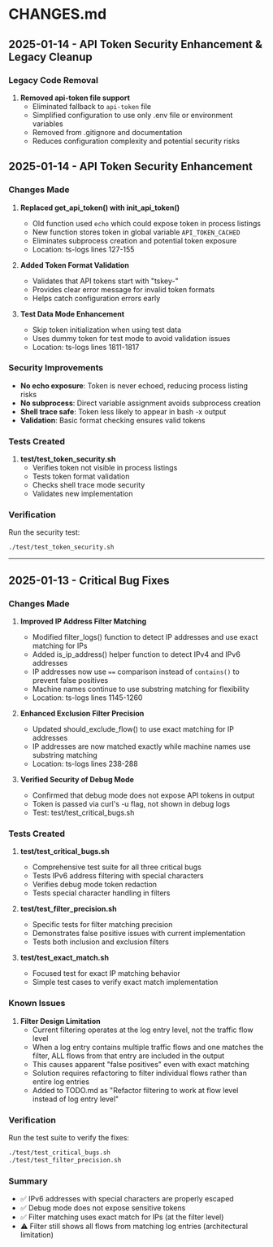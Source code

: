 # CHANGES.md

## 2025-01-14 - API Token Security Enhancement & Legacy Cleanup

### Legacy Code Removal

1. **Removed api-token file support**
   - Eliminated fallback to `api-token` file
   - Simplified configuration to use only .env file or environment variables
   - Removed from .gitignore and documentation
   - Reduces configuration complexity and potential security risks

## 2025-01-14 - API Token Security Enhancement

### Changes Made

1. **Replaced get_api_token() with init_api_token()**
   - Old function used `echo` which could expose token in process listings
   - New function stores token in global variable `API_TOKEN_CACHED`
   - Eliminates subprocess creation and potential token exposure
   - Location: ts-logs lines 127-155

2. **Added Token Format Validation**
   - Validates that API tokens start with "tskey-"
   - Provides clear error message for invalid token formats
   - Helps catch configuration errors early

3. **Test Data Mode Enhancement**
   - Skip token initialization when using test data
   - Uses dummy token for test mode to avoid validation issues
   - Location: ts-logs lines 1811-1817

### Security Improvements

- **No echo exposure**: Token is never echoed, reducing process listing risks
- **No subprocess**: Direct variable assignment avoids subprocess creation
- **Shell trace safe**: Token less likely to appear in bash -x output
- **Validation**: Basic format checking ensures valid tokens

### Tests Created

1. **test/test_token_security.sh**
   - Verifies token not visible in process listings
   - Tests token format validation
   - Checks shell trace mode security
   - Validates new implementation

### Verification

Run the security test:
```bash
./test/test_token_security.sh
```

---

## 2025-01-13 - Critical Bug Fixes

### Changes Made

1. **Improved IP Address Filter Matching**
   - Modified filter_logs() function to detect IP addresses and use exact matching for IPs
   - Added is_ip_address() helper function to detect IPv4 and IPv6 addresses
   - IP addresses now use `==` comparison instead of `contains()` to prevent false positives
   - Machine names continue to use substring matching for flexibility
   - Location: ts-logs lines 1145-1260

2. **Enhanced Exclusion Filter Precision**
   - Updated should_exclude_flow() to use exact matching for IP addresses
   - IP addresses are now matched exactly while machine names use substring matching
   - Location: ts-logs lines 238-288

3. **Verified Security of Debug Mode**
   - Confirmed that debug mode does not expose API tokens in output
   - Token is passed via curl's -u flag, not shown in debug logs
   - Test: test/test_critical_bugs.sh

### Tests Created

1. **test/test_critical_bugs.sh**
   - Comprehensive test suite for all three critical bugs
   - Tests IPv6 address filtering with special characters
   - Verifies debug mode token redaction
   - Tests special character handling in filters

2. **test/test_filter_precision.sh**
   - Specific tests for filter matching precision
   - Demonstrates false positive issues with current implementation
   - Tests both inclusion and exclusion filters

3. **test/test_exact_match.sh**
   - Focused test for exact IP matching behavior
   - Simple test cases to verify exact match implementation

### Known Issues

1. **Filter Design Limitation**
   - Current filtering operates at the log entry level, not the traffic flow level
   - When a log entry contains multiple traffic flows and one matches the filter, ALL flows from that entry are included in the output
   - This causes apparent "false positives" even with exact matching
   - Solution requires refactoring to filter individual flows rather than entire log entries
   - Added to TODO.md as "Refactor filtering to work at flow level instead of log entry level"

### Verification

Run the test suite to verify the fixes:
```bash
./test/test_critical_bugs.sh
./test/test_filter_precision.sh
```

### Summary

- ✅ IPv6 addresses with special characters are properly escaped
- ✅ Debug mode does not expose sensitive tokens
- ✅ Filter matching uses exact match for IPs (at the filter level)
- ⚠️  Filter still shows all flows from matching log entries (architectural limitation)